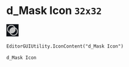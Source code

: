 # d_Mask Icon `32x32`
<img src="/img/d_Mask%20Icon.png" width=32 height=32>

``` CSharp
EditorGUIUtility.IconContent("d_Mask Icon")
```
```
d_Mask Icon
```
